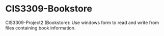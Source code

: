 # CIS3309-Bookstore
CIS3309-Project2 (Bookstore): Use windows form to read and write from files containing book information.
